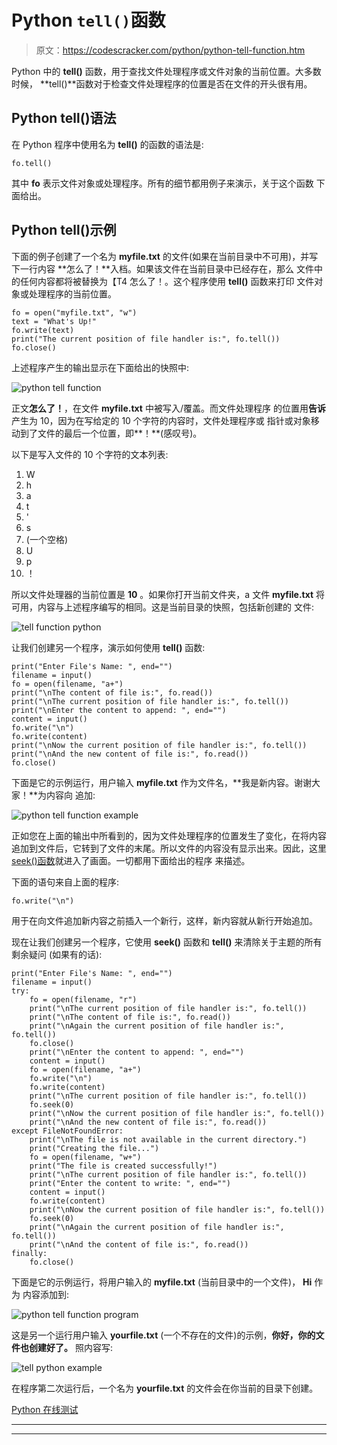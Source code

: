 # Python `tell()`函数

> 原文：<https://codescracker.com/python/python-tell-function.htm>

Python 中的 **tell()** 函数，用于查找文件处理程序或文件对象的当前位置。大多数时候， **tell()**函数对于检查文件处理程序的位置是否在文件的开头很有用。

## Python tell()语法

在 Python 程序中使用名为 **tell()** 的函数的语法是:

```
fo.tell()
```

其中 **fo** 表示文件对象或处理程序。所有的细节都用例子来演示，关于这个函数 下面给出。

## Python tell()示例

下面的例子创建了一个名为 **myfile.txt** 的文件(如果在当前目录中不可用)，并写下一行内容 **怎么了！**入档。如果该文件在当前目录中已经存在，那么 文件中的任何内容都将被替换为【T4 怎么了！。这个程序使用 **tell()** 函数来打印 文件对象或处理程序的当前位置。

```
fo = open("myfile.txt", "w")
text = "What's Up!"
fo.write(text)
print("The current position of file handler is:", fo.tell())
fo.close()
```

上述程序产生的输出显示在下面给出的快照中:

![python tell function](img/8a5b9b471e16a20d3227950e70cd3f58.png)

正文**怎么了！**，在文件 **myfile.txt** 中被写入/覆盖。而文件处理程序 的位置用**告诉**产生为 10，因为在写给定的 10 个字符的内容时，文件处理程序或 指针或对象移动到了文件的最后一个位置，即**！**(感叹号)。

以下是写入文件的 10 个字符的文本列表:

1.  W
2.  h
3.  a
4.  t
5.  '
6.  s
7.  (一个空格)
8.  U
9.  p
10.  ！

所以文件处理器的当前位置是 **10** 。如果你打开当前文件夹，a 文件 **myfile.txt** 将 可用，内容与上述程序编写的相同。这是当前目录的快照，包括新创建的 文件:

![tell function python](img/4512875ad6da9262c41483706a5e9f13.png)

让我们创建另一个程序，演示如何使用 **tell()** 函数:

```
print("Enter File's Name: ", end="")
filename = input()
fo = open(filename, "a+")
print("\nThe content of file is:", fo.read())
print("\nThe current position of file handler is:", fo.tell())
print("\nEnter the content to append: ", end="")
content = input()
fo.write("\n")
fo.write(content)
print("\nNow the current position of file handler is:", fo.tell())
print("\nAnd the new content of file is:", fo.read())
fo.close()
```

下面是它的示例运行，用户输入 **myfile.txt** 作为文件名，**我是新内容。谢谢大家！**为内容向 追加:

![python tell function example](img/1c26ea213a59e0472e088288579f171c.png)

正如您在上面的输出中所看到的，因为文件处理程序的位置发生了变化，在将内容追加到文件后，它转到了文件的末尾。所以文件的内容没有显示出来。因此，这里 [seek()函数](/python/python-seek-function.htm)就进入了画面。一切都用下面给出的程序 来描述。

下面的语句来自上面的程序:

```
fo.write("\n")
```

用于在向文件追加新内容之前插入一个新行，这样，新内容就从新行开始追加。

现在让我们创建另一个程序，它使用 **seek()** 函数和 **tell()** 来清除关于主题的所有剩余疑问 (如果有的话):

```
print("Enter File's Name: ", end="")
filename = input()
try:
    fo = open(filename, "r")
    print("\nThe current position of file handler is:", fo.tell())
    print("\nThe content of file is:", fo.read())
    print("\nAgain the current position of file handler is:", fo.tell())
    fo.close()
    print("\nEnter the content to append: ", end="")
    content = input()
    fo = open(filename, "a+")
    fo.write("\n")
    fo.write(content)
    print("\nThe current position of file handler is:", fo.tell())
    fo.seek(0)
    print("\nNow the current position of file handler is:", fo.tell())
    print("\nAnd the new content of file is:", fo.read())
except FileNotFoundError:
    print("\nThe file is not available in the current directory.")
    print("Creating the file...")
    fo = open(filename, "w+")
    print("The file is created successfully!")
    print("\nThe current position of file handler is:", fo.tell())
    print("Enter the content to write: ", end="")
    content = input()
    fo.write(content)
    print("\nNow the current position of file handler is:", fo.tell())
    fo.seek(0)
    print("\nAgain the current position of file handler is:", fo.tell())
    print("\nAnd the content of file is:", fo.read())
finally:
    fo.close()
```

下面是它的示例运行，将用户输入的 **myfile.txt** (当前目录中的一个文件)， **Hi** 作为 内容添加到:

![python tell function program](img/cc31eab1ed61bfd3a4b0e5a83d4fb0cb.png)

这是另一个运行用户输入 **yourfile.txt** (一个不存在的文件)的示例，**你好，你的文件也创建好了。** 照内容写:

![tell python example](img/86373b75029a136397c80f9b762e3626.png)

在程序第二次运行后，一个名为 **yourfile.txt** 的文件会在你当前的目录下创建。

[Python 在线测试](/exam/showtest.php?subid=10)

* * *

* * *